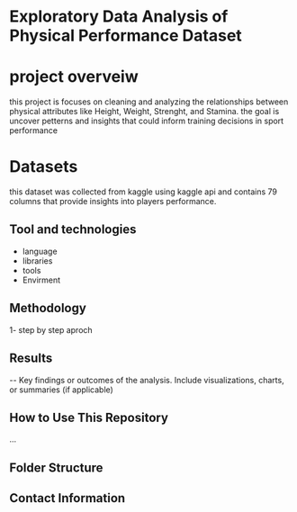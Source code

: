 # Exploratory Data Analysis of Physical Performance Dataset 
# project overveiw
this project is focuses on cleaning and analyzing the relationships between physical attributes like Height,
Weight, Strenght, and Stamina. the goal is uncover petterns and insights that could inform training decisions in sport performance

# Datasets
this dataset was collected from kaggle using kaggle api and contains 79 columns that provide insights into players performance.


## Tool and technologies
- language
- libraries
- tools
- Envirment
## Methodology
1- step by step aproch

## Results
-- Key findings or outcomes of the analysis.
Include visualizations, charts, or summaries (if applicable)

##  How to Use This Repository
...

## Folder Structure

## Contact Information

